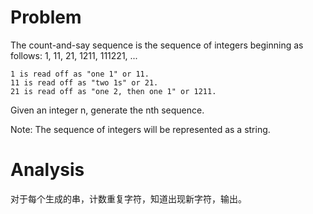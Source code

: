 # Problem

The count-and-say sequence is the sequence of integers beginning as follows:
1, 11, 21, 1211, 111221, ...

```
1 is read off as "one 1" or 11.
11 is read off as "two 1s" or 21.
21 is read off as "one 2, then one 1" or 1211.
```

Given an integer n, generate the nth sequence.

Note: The sequence of integers will be represented as a string.

# Analysis

对于每个生成的串，计数重复字符，知道出现新字符，输出。